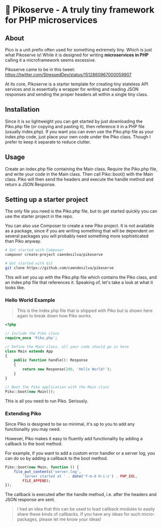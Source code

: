 # 🍦 Pikoserve - A truly tiny framework for PHP microservices

## About

Pico is a unit prefix often used for something extremely tiny. Which is just what Pikoserve is! While it is designed for writing **microservices in PHP** calling it a microframework seems excessive.

Pikoserve came to be in this tweet: https://twitter.com/StressedDev/status/1512860967000059907

At its core, Pikoserve is a starter template for creating tiny stateless API services and is essentially a wrapper for writing and reading JSON responses and sending the proper headers all within a single tiny class.

## Installation
Since it is so lightweight you can get started by just downloading the Piko.php file (or copying and pasting it), then reference it in a PHP file (usually index.php). If you want you can even use the Piko.php file as your index.php code, just place your own code under the Piko class. Though I prefer to keep it separate to reduce clutter.

## Usage

Create an index.php file containing the Main class. Require the Piko.php file, and write your code in the Main class. Then call Piko::boot() with the Main class. Piko will then send the headers and execute the handle method and return a JSON Response.

## Setting up a starter project
The only file you need is the Piko.php file, but to get started quickly you can use the starter project in the repo.

You can also use Composer to create a new Piko project. It is not available as a package, since if you are writing something that will be dependent on several packages you will probably need something more sophisticated than Piko anyway.

```bash
# Get started with Composer
composer create-project caendesilva/pikoserve

# Get started with Git
git clone https://github.com/caendesilva/pikoserve
```

This will set you up with the Piko.php file which contains the Piko class, and an index.php file that references it. Speaking of, let's take a look at what it looks like.

### Hello World Example
> This is the index.php file that is shipped with Piko but is shown here again to break down how Piko works.

```php
<?php 

// Include the Piko class
require_once 'Piko.php';

// Define the Main class, all your code should go in here
class Main extends App
{
    public function handle(): Response
    {
        return new Response(200, 'Hello World!');
    }
}

// Boot the Piko application with the Main class
Piko::boot(new Main());
```

This is all you need to run Piko. Seriously.

### Extending Piko
Since Piko is designed to be so minimal, it's up to you to add any functionality you may need. 

However, Piko makes it easy to fluently add functionality by adding a callback to the boot method. 

For example, if you want to add a custom error handler or a server log, you can do so by adding a callback to the boot method.

```php
Piko::boot(new Main, function () {
    file_put_contents('server.log',
        'Server started at ' . date('Y-m-d H:i:s') . PHP_EOL,
        FILE_APPEND);
});
```

The callback is executed after the handle method, i.e. after the headers and JSON response are sent.

> I had an idea that this can be used to load callback modules to easily share these kinds of callbacks.
> If you have any ideas for such micro-packages, please let me know your ideas!

